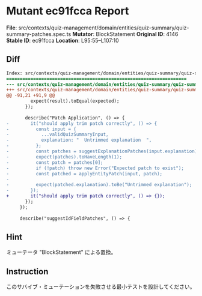 # Mutant ec91fcca Report

**File**: src/contexts/quiz-management/domain/entities/quiz-summary/quiz-summary-patches.spec.ts
**Mutator**: BlockStatement
**Original ID**: 4146
**Stable ID**: ec91fcca
**Location**: L95:55–L107:10

## Diff

```diff
Index: src/contexts/quiz-management/domain/entities/quiz-summary/quiz-summary-patches.spec.ts
===================================================================
--- src/contexts/quiz-management/domain/entities/quiz-summary/quiz-summary-patches.spec.ts	original
+++ src/contexts/quiz-management/domain/entities/quiz-summary/quiz-summary-patches.spec.ts	mutated #4146
@@ -91,21 +91,9 @@
         expect(result).toEqual(expected);
       });
 
       describe("Patch Application", () => {
-        it("should apply trim patch correctly", () => {
-          const input = {
-            ...validQuizSummaryInput,
-            explanation: "  Untrimmed explanation  ",
-          };
-          const patches = suggestExplanationPatches(input.explanation);
-          expect(patches).toHaveLength(1);
-          const patch = patches[0];
-          if (!patch) throw new Error("Expected patch to exist");
-          const patched = applyEntityPatch(input, patch);
-
-          expect(patched.explanation).toBe("Untrimmed explanation");
-        });
+        it("should apply trim patch correctly", () => {});
       });
     });
 
     describe("suggestIdFieldPatches", () => {
```

## Hint

ミューテータ "BlockStatement" による置換。

## Instruction

このサバイブ・ミューテーションを失敗させる最小テストを設計してください。
